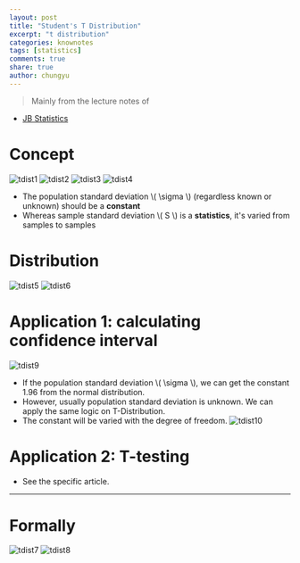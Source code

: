 ```yaml
---
layout: post
title: "Student's T Distribution"
excerpt: "t distribution"
categories: knownotes
tags: [statistics]
comments: true
share: true
author: chungyu
---
```

> Mainly from the lecture notes of
* [JB Statistics](http://www.jbstatistics.com/)


# Concept
![tdist1]({{site.url}}/images/stat/tdist1.png)
![tdist2]({{site.url}}/images/stat/tdist2.png)
![tdist3]({{site.url}}/images/stat/tdist3.png)
![tdist4]({{site.url}}/images/stat/tdist4.png)

* The population standard deviation \\( \sigma \\) (regardless known or unknown) should be a **constant**
* Whereas sample standard deviation \\( S \\) is a **statistics**, it's varied from samples to samples


# Distribution
![tdist5]({{site.url}}/images/stat/tdist5.png)
![tdist6]({{site.url}}/images/stat/tdist6.png)


# Application 1: calculating confidence interval
![tdist9]({{site.url}}/images/stat/tdist9.png)
* If the population standard deviation \\( \sigma \\), we can get the constant 1.96 from the normal distribution.
* However, usually population standard deviation is unknown. We can apply the same logic on T-Distribution.
* The constant will be varied with the degree of freedom.
![tdist10]({{site.url}}/images/stat/tdist10.png)

# Application 2: T-testing
* See the specific article.

---

# Formally
![tdist7]({{site.url}}/images/stat/tdist7.png)
![tdist8]({{site.url}}/images/stat/tdist8.png)
